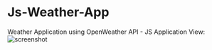 # Js-Weather-App
Weather Application using OpenWeather API - JS
Application View:
![screenshot](https://user-images.githubusercontent.com/70591668/209350116-088a8d5d-51eb-400f-a2a1-4bd99e996d0d.png)

